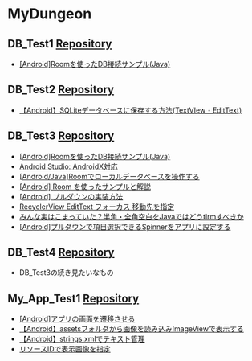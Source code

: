 # MyDungeon

## DB_Test1 [Repository](https://github.com/Nave-wata/MyDungeon/tree/main/DB_Test1)

- [[Android]Roomを使ったDB接続サンプル(Java)](http://tech-fill.net/android-room-sample/)

## DB_Test2 [Repository](https://github.com/Nave-wata/MyDungeon/tree/main/DB_Test2)

- [【Android】SQLiteデータベースに保存する方法(TextVIew・EditText)](https://www.ma-chanblog.com/2021/01/android-db-text.html)

## DB_Test3 [Repository](https://github.com/Nave-wata/MyDungeon/tree/main/DB_Test3)

- [[Android]Roomを使ったDB接続サンプル(Java)](http://tech-fill.net/android-room-sample/)
- [Android Studio: AndroidX対応](http://mechsys.tec.u-ryukyu.ac.jp/~oshiro/SiteList/2020/07/09/67416/)
- [[Android/Java]Roomでローカルデータベースを操作する](https://qiita.com/b_a_a_d_o/items/45bda89f49bf163144af)
- [[Android] Room を使ったサンプルと解説](https://qiita.com/kaleidot725/items/34f29efaeb6d836e010e)
- [[Android] プルダウンの実装方法](https://qiita.com/QiitaD/items/e7b7ed95d0abaa106337)
- [RecyclerView EditText フォーカス 移動先を指定](https://teratail.com/questions/340347)
- [みんな実はこまっていた？半角・全角空白をJavaではどうtirmすべきか](https://www.bold.ne.jp/engineer-club/java-trim#-stripCharacterisWhitespace)
- [[Android]プルダウンで項目選択できるSpinnerをアプリに設定する](https://akira-watson.com/android/spinner.html)

## DB_Test4 [Repository](https://github.com/Nave-wata/MyDungeon/tree/main/DB_Test4)

- DB_Test3の続き見たいなもの

## My_App_Test1 [Repository](https://github.com/Nave-wata/MyDungeon/tree/main/My_App_Test1)

- [[Android]アプリの画面を遷移させる](https://akira-watson.com/android/activity-1.html)
- [【Android】assetsフォルダから画像を読み込みImageViewで表示する](https://qiita.com/cv_carnavi/items/a019095999e815acbcea)
- [【Android】strings.xmlでテキスト管理](https://www.ahiru-sewingstore.com/entry/2017/11/23/230007)
- [リソースIDで表示画像を指定](https://www.javadrive.jp/android/imagebutton/index3.html)
